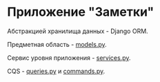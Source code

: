 # Приложение "Заметки"

Абстракцией хранилища данных - Django ORM.

Предметная область - [models.py](https://github.com/Dimedrolity/notes-django/blob/main/my_notes/notes/models.py).

Сервис уровня приложения - [services.py](https://github.com/Dimedrolity/notes-django/blob/main/my_notes/notes/services.py).

CQS - [queries.py](https://github.com/Dimedrolity/notes-django/blob/main/my_notes/notes/queries.py) и [commands.py](https://github.com/Dimedrolity/notes-django/blob/main/my_notes/notes/commands.py).

